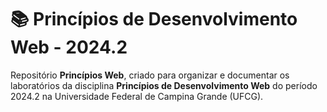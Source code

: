 # 📚 Princípios de Desenvolvimento Web - 2024.2

Repositório **Princípios Web**, criado para organizar e documentar os laboratórios da disciplina **Princípios de Desenvolvimento Web** do período 2024.2 na Universidade Federal de Campina Grande (UFCG).